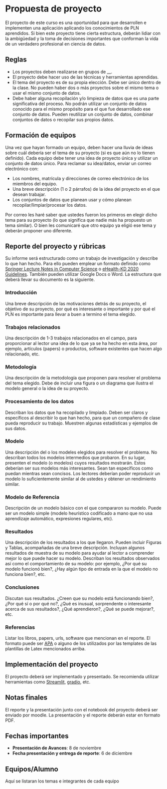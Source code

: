# Propuesta de proyecto

El proyecto de este curso es una oportunidad para que desarrollen e implementen una aplicación aplicando los conocimientos de PLN aprendidos. Si bien este proyecto tiene cierta estructura, deberán lidiar con la ambigüedad y la toma de decisiones importantes que conforman la vida de un verdadero profesional en ciencia de datos.

## Reglas

* Los proyectos deben realizarse en grupos de __.
* El proyecto debe hacer uso de las técnicas y herramientas aprendidas.
* El tema del proyecto es de su propia elección. Debe ser único dentro de la clase. No pueden haber dos o más proyectos sobre el mismo tema o usar el mismo conjunto de datos.
* Debe haber alguna recopilación y/o limpieza de datos que es una parte significativa del proceso. No podrán utilizar un conjunto de datos conocido para el mismo propósito para el que fue desarrollado ese conjunto de datos. Pueden reutilizar un conjunto de datos, combinar conjuntos de datos o recopilar sus propios datos.

## Formación de equipos

Una vez que hayan formado un equipo, deben hacer una lluvia de ideas sobre cuál debería ser el tema de su proyecto (si es que aún no lo tienen definido). Cada equipo debe tener una idea de proyecto única y utilizar un conjunto de datos único. Para reclamar su idea/datos, enviar un correo electrónico con:

* Los nombres, matrícula y direcciones de correo electrónico de los miembros del equipo.
* Una breve descripción (1 o 2 párrafos) de la idea del proyecto en el que desean trabajar.
* Los conjuntos de datos que planean usar y cómo planean recopilar/limpiar/procesar los datos.

Por correo les haré saber que ustedes fueron los primeros en elegir dicho tema para su proyecto (lo que significa que nadie más ha propuesto un tema similar). O bien les comunicaré que otro equipo ya eligió ese tema y deberán proponer uno diferente.

## Reporte del proyecto y rúbricas

Su informe será estructurado como un trabajo de investigación y describe lo que han hecho. Para ello pueden emplear un formato definido como [Springer Lecture Notes in Computer Science](https://es.overleaf.com/latex/templates/springer-lecture-notes-in-computer-science/kzwwpvhwnvfj) o [eHealth-KD 2020 Guidelines](https://www.overleaf.com/latex/templates/ehealth-kd-2020-guidelines/vtjwhbggjzyg). También pueden utilizar Google Docs o Word. La estructura que deberá llevar su documento es la siguiente.

### Introducción
Una breve descripción de las motivaciones detrás de su proyecto, el objetivo de su proyecto, por qué es interesante o importante y por qué el PLN es importante para llevar a buen a termino el tema elegido.

### Trabajos relacionados
Una descripción de 1-3 trabajos relacionados en el campo, para proporcionar al lector una idea de lo que ya se ha hecho en esta área, por ejemplo, artículos (papers) o productos, software existentes que hacen algo relacionado, etc.

### Metodología
Una descripción de la metodología que proponen para resolver el problema del tema elegido. Debe de incluir una figura o un diagrama que ilustra el modelo general o la idea de su proyecto.

### Procesamiento de los datos
Describan los datos que ha recopilado y limpiado. Deben ser claros y específicos al describir lo que han hecho, para que un compañero de clase pueda reproducir su trabajo. Muestren algunas estadísticas y ejemplos de sus datos.

### Modelo
Una descripción del o los modeles elegidos para resolver el problema. No describan todos los modelos intermedios que probaron. En su lugar, presenten el modelo (o modelos) cuyos resultados mostrarán. Estos deberían ser sus modelos más interesantes. Sean tan específicos como puedan mientras sean concisos. Los lectores deberían poder reproducir un modelo lo suficientemente similar al de ustedes y obtener un rendimiento similar.

### Modelo de Referencia
Descripción de un modelo básico con el que compararon su modelo. Puede ser un modelo simple (modelo heurístico codificado a mano que no usa aprendizaje automático, expresiones regulares, etc).

### Resultados
Una descripción de los resultados a los que llegaron. Pueden incluir Figuras y Tablas, acompañadas de una breve descripción. Incluyan algunos resultados de muestra de su modelo para ayudar al lector a comprender mejor lo que puede hacer su modelo. Describan los resultados observados así como el comportamiento de su modelo: por ejemplo, ¿Por qué su modelo funcionó bien?, ¿Hay algún tipo de entrada en la que el modelo no funciona bien?, etc.

### Conclusiones
Discutan sus resultados. ¿Creen que su modelo está funcionando bien?, ¿Por qué sí o por qué no?, ¿Qué es inusual, sorprendente o interesante acerca de sus resultados?, ¿Qué aprendieron?, ¿Qué se puede mejorar?, etc.

### Referencias
Listar los libros, papers, urls, software que mencionan en el reporte. El formato puede ser [APA](https://apastyle.apa.org/style-grammar-guidelines/references/examples) o alguno de los utilizados por las templates de las plantillas de Latex mencionados arriba.

## Implementación del proyecto
El proyecto deberá ser implementado y presentado. Se recomienda utilizar herramientas como [Streamlit](https://streamlit.io/), [gradio](https://gradio.app/), etc.

## Notas finales
El reporte y la presentación junto con el notebook del proyecto deberá ser enviado por moodle. La presentación y el reporte deberán estar en formato PDF.

## Fechas importantes

* **Presentación de Avances**: 8 de noviembre
* **Fecha presentación y entrega de reporte**: 6 de diciembre

## Equipos/Alumno
Aquí se listaran los temas e integrantes de cada equipo
